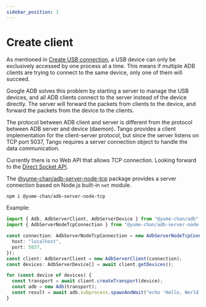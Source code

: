 ```yaml
---
sidebar_position: 1
---
```


# Create client

As mentioned in [Create USB connection](../daemon/usb/create-connection.md), a USB device can only be exclusively accessed by one process at a time. This means if multiple ADB clients are trying to connect to the same device, only one of them will succeed.

Google ADB solves this problem by starting a server to manage the USB devices, and all ADB clients connect to the server instead of the device directly. The server will forward the packets from clients to the device, and forward the packets from the device to the clients.

The protocol between ADB client and server is different from the protocol between ADB server and device (daemon). Tango provides a client implementation for the client-server protocol, but since the server listens on TCP port 5037, Tango requires a server connection object to handle the data communication.

<Tabs className="runtime-tabs" groupId="runtime">
<TabItem value="web" label="Web">

Currently there is no Web API that allows TCP connection. Looking forward to the [Direct Socket API](https://github.com/WICG/direct-sockets).

</TabItem>
<TabItem value="node" label="Node.js">

The [@yume-chan/adb-server-node-tcp](https://www.npmjs.com/package/@yume-chan/adb-server-node-tcp) package provides a server connection based on Node.js built-in `net` module.

```sh npm2yarn
npm i @yume-chan/adb-server-node-tcp
```

Example:

```ts transpile
import { Adb, AdbServerClient, AdbServerDevice } from "@yume-chan/adb";
import { AdbServerNodeTcpConnection } from "@yume-chan/adb-server-node-tcp";

const connection: AdbServerNodeTcpConnection = new AdbServerNodeTcpConnection({
  host: "localhost",
  port: 5037,
});
const client: AdbServerClient = new AdbServerClient(connection);
const devices: AdbServerDevice[] = await client.getDevices();

for (const device of devices) {
  const transport = await client.createTransport(device);
  const adb = new Adb(transport);
  const result = await adb.subprocess.spawnAndWait("echo 'Hello, World!'");
}
```

</TabItem>
</Tabs>
